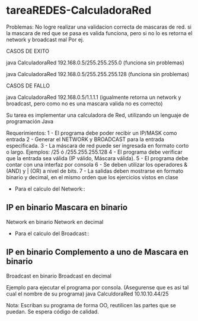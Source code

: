 # tareaREDES-CalculadoraRed
Problemas:
No logre realizar una validacion correcta de mascaras de red. si la mascara de red que se pasa es valida funciona, pero si no lo es retorna el network y broadcast mal
Por ej.

CASOS DE EXITO

java CalculadoraRed 192.168.0.5/255.255.255.0 (funciona sin problemas)

java CalculadoraRed 192.168.0.5/255.255.255.128 (funciona sin problemas)

CASOS DE FALLO

java CalculadoraRed 192.168.0.5/1.1.1.1 (igualmente retorna un network y broadcast, pero como no es una mascara valida no es correcto)




Su tarea es implementar una calculadora de Red, utilizando un lenguaje de programación Java

Requerimientos:
1 - El programa debe poder recibir un IP/MASK como entrada
2 - Generar el NETWORK y BROADCAST para la entrada especificada.
3 - La máscara de red puede ser ingresada en formato corto o largo. Ejemplos: /25  ó  /255.255.255.128
4 - El programa debe verificar que la entrada sea válida (IP válido, Máscara válida).
5 - El programa debe contar con una interfaz por consola
6 - Se deben utilizar los operadores & (AND) y | (OR) a nivel de bits.
7 - La salidas deben mostrarse en formato binario y decimal, en el mismo orden que los ejercicios vistos en clase


* Para el calculo del Network::

IP en binario
Mascara en binario
----------------------------
Network en binario
Network en decimal



* Para el calculo del Broadcast::

IP en binario
Complemento a uno de Mascara en binario
----------------------------
Broadcast en binario
Broadcast en decimal


Ejemplo para ejecutar el programa por consola. (Asegurense que es asi tal cual el nombre de su programa)
java CalculdoraRed 10.10.10.44/25


Nota: Escriban su programa de forma OO, reutilicen las partes que se puedan. Se espera código de calidad.
